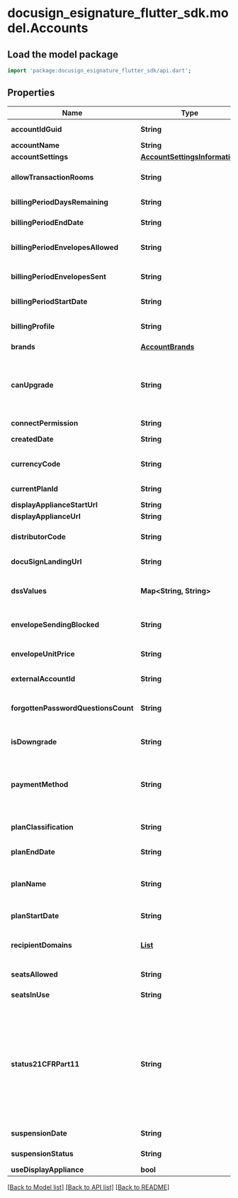 # docusign_esignature_flutter_sdk.model.Accounts

## Load the model package
```dart
import 'package:docusign_esignature_flutter_sdk/api.dart';
```

## Properties
Name | Type | Description | Notes
------------ | ------------- | ------------- | -------------
**accountIdGuid** | **String** | The GUID associated with the account ID. | [optional] 
**accountName** | **String** | The name on the account. | [optional] 
**accountSettings** | [**AccountSettingsInformation**](AccountSettingsInformation.md) |  | [optional] 
**allowTransactionRooms** | **String** | When **true,** the transaction rooms feature exposed through the Workspaces API is enabled. | [optional] 
**billingPeriodDaysRemaining** | **String** | Number of days remaining in the current billing period. | [optional] 
**billingPeriodEndDate** | **String** | The billing period end date in UTC timedate format. | [optional] 
**billingPeriodEnvelopesAllowed** | **String** | The number of envelopes that can be sent in the current billing period (can be unlimited). | [optional] 
**billingPeriodEnvelopesSent** | **String** | The number of envelopes that have been sent in the current billing period. | [optional] 
**billingPeriodStartDate** | **String** | The billing period start date in UTC timedate format. | [optional] 
**billingProfile** | **String** | The type of billing method on the account. Valid values are:   - `direct` - `web` | [optional] 
**brands** | [**AccountBrands**](AccountBrands.md) |  | [optional] 
**canUpgrade** | **String** | When **true,** specifies that you can upgrade the account through the API. For GET methods, you must set the `include_metadata` query parameter to **true** for this property to appear in the response. | [optional] 
**connectPermission** | **String** |  | [optional] 
**createdDate** | **String** | The creation date of the account in UTC timedate format. | [optional] 
**currencyCode** | **String** | The currency code for the account, based on the [ISO 4217 currency code](https://www.iso.org/iso-4217-currency-codes.html). | [optional] 
**currentPlanId** | **String** | ID of the plan used to create this account. | [optional] 
**displayApplianceStartUrl** | **String** |  | [optional] 
**displayApplianceUrl** | **String** |  | [optional] 
**distributorCode** | **String** | The code that identifies the billing plan groups and plans for the new account. | [optional] 
**docuSignLandingUrl** | **String** | URL of the landing page used to create the account. | [optional] 
**dssValues** | **Map<String, String>** |  | [optional] [default to const {}]
**envelopeSendingBlocked** | **String** | When **true,** the ability to send envelopes is blocked. When **false,** envelopes can be sent. | [optional] 
**envelopeUnitPrice** | **String** | The price of sending an envelope, represented in the account's local currency. | [optional] 
**externalAccountId** | **String** | The Account ID displayed on the user's Account page. | [optional] 
**forgottenPasswordQuestionsCount** | **String** |  A complex element that contains up to four Question/Answer pairs for forgotten password information for a user. | [optional] 
**isDowngrade** | **String** | When **true,** the account has been downgraded from a premium account type. Otherwise **false.** | [optional] 
**paymentMethod** | **String** | The payment method used for the billing plan. Valid values are:  - `NotSupported` - `CreditCard` - `PurchaseOrder` - `Premium` - `Freemium` - `FreeTrial` - `AppStore` - `DigitalExternal` - `DirectDebit` | [optional] 
**planClassification** | **String** | Identifies the type of plan. Examples include:  - `business` - `corporate` - `enterprise`  - `free` | [optional] 
**planEndDate** | **String** | The date that the current plan will end. | [optional] 
**planName** | **String** | The name of the billing plan used for the account.  Examples:   - `Personal - Annual` - `Unlimited Envelope Subscription - Annual Billing` | [optional] 
**planStartDate** | **String** | The date that the Account started using the current plan. | [optional] 
**recipientDomains** | [**List<RecipientDomain>**](RecipientDomain.md) |  | [optional] [default to const []]
**seatsAllowed** | **String** | The number of active users the account can have at one time. | [optional] 
**seatsInUse** | **String** | The number of users currently active on the account. | [optional] 
**status21CFRPart11** | **String** | The status of the account content per (Title 21 CFR Part 11)[https://www.fda.gov/regulatory-information/search-fda-guidance-documents/part-11-electronic-records-electronic-signatures-scope-and-application]. This regulation defines the criteria under which electronic records and electronic signatures are considered trustworthy. | [optional] 
**suspensionDate** | **String** | The date on which the account was suspended. | [optional] 
**suspensionStatus** | **String** | Indicates whether the account is currently suspended. | [optional] 
**useDisplayAppliance** | **bool** |  | [optional] 

[[Back to Model list]](../README.md#documentation-for-models) [[Back to API list]](../README.md#documentation-for-api-endpoints) [[Back to README]](../README.md)


